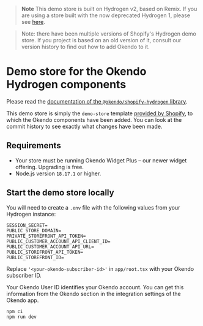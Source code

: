 > **Note**
> This demo store is built on Hydrogen v2, based on Remix. If you are using a store built with the now deprecated Hydrogen 1, please see [here](https://github.com/okendo/okendo-shopify-hydrogen-demo/tree/hydrogen-1-archive).

> Note: there have been multiple versions of Shopify's Hydrogen demo store. If you project is based on an old version of it, consult our version history to find out how to add Okendo to it.

# Demo store for the Okendo Hydrogen components

Please read the [documentation of the `@okendo/shopify-hydrogen` library](https://www.npmjs.com/package/@okendo/shopify-hydrogen).

This demo store is simply the `demo-store` template [provided by Shopify](https://shopify.dev/docs/custom-storefronts/hydrogen/getting-started/quickstart), to which the Okendo components have been added. You can look at the commit history to see exactly what changes have been made.

## Requirements

- Your store must be running Okendo Widget Plus – our newer widget offering. Upgrading is free.
- Node.js version `18.17.1` or higher.

## Start the demo store locally

You will need to create a `.env` file with the following values from your Hydrogen instance:
```
SESSION_SECRET=
PUBLIC_STORE_DOMAIN=
PRIVATE_STOREFRONT_API_TOKEN=
PUBLIC_CUSTOMER_ACCOUNT_API_CLIENT_ID=
PUBLIC_CUSTOMER_ACCOUNT_API_URL=
PUBLIC_STOREFRONT_API_TOKEN=
PUBLIC_STOREFRONT_ID=
```

Replace `'<your-okendo-subscriber-id>'` in `app/root.tsx` with your Okendo subscriber ID.

Your Okendo User ID identifies your Okendo account. You can get this information from the Okendo section in the integration settings of the Okendo app.

```bash
npm ci
npm run dev
```
